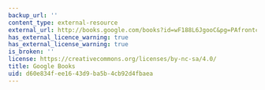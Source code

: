 ```yaml
---
backup_url: ''
content_type: external-resource
external_url: http://books.google.com/books?id=wF188L6JgooC&pg=PAfrontcover#v=onepage
has_external_licence_warning: true
has_external_license_warning: true
is_broken: ''
license: https://creativecommons.org/licenses/by-nc-sa/4.0/
title: Google Books
uid: d60e834f-ee16-43d9-ba5b-4cb92d4fbaea
---
```

